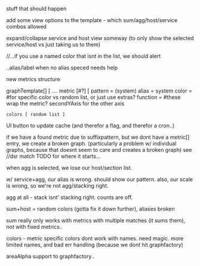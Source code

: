 stuff that should happen



add some view options to the template - which sum/agg/host/service combos allowed


expand/collapse service and host view someway  (to only show the selected service/host vs just taking us to them)

//...if you use a named color that isnt in the list, we should alert


..alias/label when no alias speced needs help








new metrics structure


graphTemplate[<name>] [
	....
	metric [#?] [
		pattern = (system)
		alias = system
		color = 		#for specific color vs random list, or just use extras?
		function =		#these wrap the metric? secondYAxis for the other axis

	colors [ random list ]





UI button to update cache (and therefor a flag, and therefor a cron..)


if we have a found metric due to suffixpattern, but we dont have a metric[] entry, we create a broken graph.  (particularly a problem w/ individual graphs, because that doesnt seem to care and creates a broken graph) see //dsr match TODO for where it starts...


when agg is selected, we lose our host/section list.

w/ service+agg, our alias is wrong.  should show our pattern.  also, our scale is wrong, so we're not agg/stacking right.


agg at all - stack isnt' stacking right. counts are off.


sum+host = random colors (gotta fix it down further), aliases broken

sum really only works with metrics with multiple matches (it sums them), not with fixed metrics..


colors - metric specific colors dont work with names.  need magic.  more limited names, and bad err handling (because we dont hit graphfactory)

areaAlpha support to graphfactory..